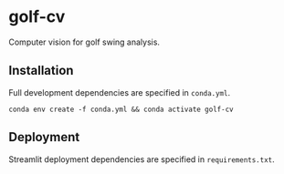# golf-cv

Computer vision for golf swing analysis.

## Installation

Full development dependencies are specified in `conda.yml`.

```
conda env create -f conda.yml && conda activate golf-cv
```

## Deployment

Streamlit deployment dependencies are specified in `requirements.txt`.
